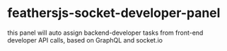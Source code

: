 # feathersjs-socket-developer-panel
this panel will auto assign backend-developer tasks from front-end developer API calls, based on GraphQL and socket.io
